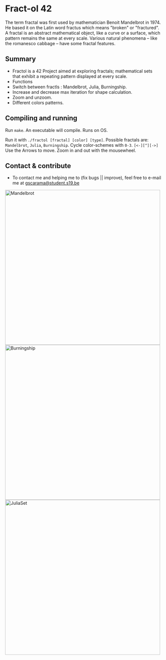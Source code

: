 # Fract-ol 42

The term fractal was first used by mathematician Benoit Mandelbrot in 1974. He based
it on the Latin word fractus which means "broken" or "fractured".
A fractal is an abstract mathematical object, like a curve or a surface, which pattern
remains the same at every scale.
Various natural phenomena – like the romanesco cabbage – have some fractal features.

## Summary

* Fractol is a 42 Project aimed at exploring fractals; mathematical sets that exhibit a repeating pattern displayed at every scale.
* Functions
* Switch between fractls : Mandelbrot, Julia, Burningship.
* Increase and decrease max iteration for shape calculation.
* Zoom and unzoom.
* Different colors patterns.

## Compiling and running
Run `make`. An executable will compile. Runs on OS.

Run it with `./fractol [fractal] [color] [type]`. Possible fractals are: `Mandelbrot`, `Julia`,
`Burningship`. Cycle color-schemes with `0-3`. `[<-][^][->]` Use the Arrows to move. Zoom in and out with the
mousewheel.

## Contact & contribute
* To contact me and helping me to (fix bugs || improve), feel free to e-mail me at gscarama@student.s19.be

<img align="center" width="500" alt="Mandelbrot" src="https://user-images.githubusercontent.com/85752923/157450550-05220df2-a47f-4f37-8a90-88dba5913cb0.png">

<img align="center" width="500" alt="Burningship" src="https://user-images.githubusercontent.com/85752923/157449565-f4b2ddca-4c4c-4976-aca2-0fc8dc96274f.png">

<img align="center" width="500" alt="JuliaSet" src="https://user-images.githubusercontent.com/85752923/157451469-1c874626-1abd-47eb-bc7f-48e4277fe9b8.png">
